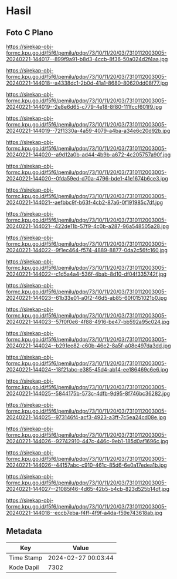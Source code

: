 # Hasil

## Foto C Plano

https://sirekap-obj-formc.kpu.go.id/f5f6/pemilu/pdpr/73/10/11/20/03/7310112003005-20240221-144017--899f9a91-b8d3-4ccb-8f36-50a024d2f4aa.jpg

https://sirekap-obj-formc.kpu.go.id/f5f6/pemilu/pdpr/73/10/11/20/03/7310112003005-20240221-144018--a4338dc1-2b0d-41a1-8680-80620dd08f77.jpg

https://sirekap-obj-formc.kpu.go.id/f5f6/pemilu/pdpr/73/10/11/20/03/7310112003005-20240221-144019--2e8e6d65-c779-4e18-8f80-111fccf601f9.jpg

https://sirekap-obj-formc.kpu.go.id/f5f6/pemilu/pdpr/73/10/11/20/03/7310112003005-20240221-144019--72f1330a-4a59-4079-a4ba-a34e6c20d92b.jpg

https://sirekap-obj-formc.kpu.go.id/f5f6/pemilu/pdpr/73/10/11/20/03/7310112003005-20240221-144020--a9d12a0b-ad44-4b9b-a672-4c205757a90f.jpg

https://sirekap-obj-formc.kpu.go.id/f5f6/pemilu/pdpr/73/10/11/20/03/7310112003005-20240221-144020--0fda59ed-d70a-4796-bde1-41e1674b6ce3.jpg

https://sirekap-obj-formc.kpu.go.id/f5f6/pemilu/pdpr/73/10/11/20/03/7310112003005-20240221-144021--aefbbc9f-b63f-4cb2-87a6-0f191985c7df.jpg

https://sirekap-obj-formc.kpu.go.id/f5f6/pemilu/pdpr/73/10/11/20/03/7310112003005-20240221-144021--422de11b-57f9-4c0b-a287-96a548505a28.jpg

https://sirekap-obj-formc.kpu.go.id/f5f6/pemilu/pdpr/73/10/11/20/03/7310112003005-20240221-144022--9f1ec464-f574-4889-8877-0da2c56fc160.jpg

https://sirekap-obj-formc.kpu.go.id/f5f6/pemilu/pdpr/73/10/11/20/03/7310112003005-20240221-144022--c1d5a4a4-536f-4bab-8d10-df04f335742f.jpg

https://sirekap-obj-formc.kpu.go.id/f5f6/pemilu/pdpr/73/10/11/20/03/7310112003005-20240221-144023--61b33e01-a0f2-46d5-ab85-60f0151021b0.jpg

https://sirekap-obj-formc.kpu.go.id/f5f6/pemilu/pdpr/73/10/11/20/03/7310112003005-20240221-144023--57f0f0e6-4f88-4916-be47-bb592a95c024.jpg

https://sirekap-obj-formc.kpu.go.id/f5f6/pemilu/pdpr/73/10/11/20/03/7310112003005-20240221-144024--b291ee82-c60b-46e2-8a5f-a08e497da3dd.jpg

https://sirekap-obj-formc.kpu.go.id/f5f6/pemilu/pdpr/73/10/11/20/03/7310112003005-20240221-144024--18f21abc-e385-45d4-ab14-ee186469c6e6.jpg

https://sirekap-obj-formc.kpu.go.id/f5f6/pemilu/pdpr/73/10/11/20/03/7310112003005-20240221-144025--5844175b-573c-4dfb-9d95-8f746bc36282.jpg

https://sirekap-obj-formc.kpu.go.id/f5f6/pemilu/pdpr/73/10/11/20/03/7310112003005-20240221-144025--973146f4-acf3-4923-a3ff-7c5ea24cd08e.jpg

https://sirekap-obj-formc.kpu.go.id/f5f6/pemilu/pdpr/73/10/11/20/03/7310112003005-20240221-144026--92742910-447c-446c-9eb1-185d0af1696c.jpg

https://sirekap-obj-formc.kpu.go.id/f5f6/pemilu/pdpr/73/10/11/20/03/7310112003005-20240221-144026--44157abc-c910-461c-85d6-6e0a17edea1b.jpg

https://sirekap-obj-formc.kpu.go.id/f5f6/pemilu/pdpr/73/10/11/20/03/7310112003005-20240221-144027--21085f46-4d65-42b5-b4cb-823d525b14df.jpg

https://sirekap-obj-formc.kpu.go.id/f5f6/pemilu/pdpr/73/10/11/20/03/7310112003005-20240221-144018--eccb7eba-f4ff-4f9f-a4da-f59e743618ab.jpg


## Metadata

| Key        | Value               |
| ---------- | ------------------- |
| Time Stamp | 2024-02-27 00:03:44 |
| Kode Dapil | 7302                |



